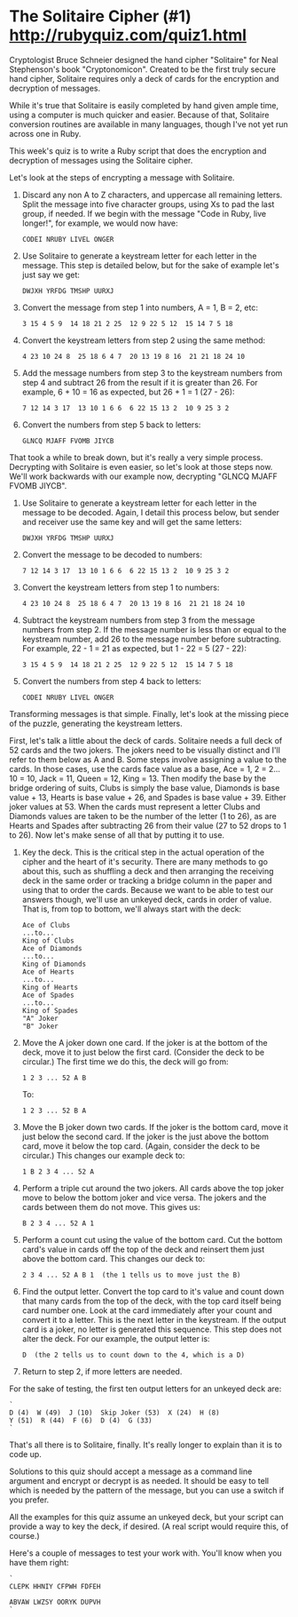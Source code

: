 # The Solitaire Cipher (#1) http://rubyquiz.com/quiz1.html
Cryptologist Bruce Schneier designed the hand cipher "Solitaire" for Neal Stephenson's book "Cryptonomicon". Created to be the first truly secure hand cipher, Solitaire requires only a deck of cards for the encryption and decryption of messages.

While it's true that Solitaire is easily completed by hand given ample time, using a computer is much quicker and easier. Because of that, Solitaire conversion routines are available in many languages, though I've not yet run across one in Ruby.

This week's quiz is to write a Ruby script that does the encryption and decryption of messages using the Solitaire cipher.

Let's look at the steps of encrypting a message with Solitaire.

1. Discard any non A to Z characters, and uppercase all remaining letters. Split the message into five character groups, using Xs to pad the last group, if needed. If we begin with the message "Code in Ruby, live longer!", for example, we would now have:

	`CODEI NRUBY LIVEL ONGER`

2. Use Solitaire to generate a keystream letter for each letter in the message. This step is detailed below, but for the sake of example let's just say we get:

	`DWJXH YRFDG TMSHP UURXJ`

3. Convert the message from step 1 into numbers, A = 1, B = 2, etc:

	`3 15 4 5 9  14 18 21 2 25  12 9 22 5 12  15 14 7 5 18`

4. Convert the keystream letters from step 2 using the same method:

	`4 23 10 24 8  25 18 6 4 7  20 13 19 8 16  21 21 18 24 10`

5. Add the message numbers from step 3 to the keystream numbers from step 4 and subtract 26 from the result if it is greater than 26. For example, 6 + 10 = 16 as expected, but 26 + 1 = 1 (27 - 26):

	`7 12 14 3 17  13 10 1 6 6  6 22 15 13 2  10 9 25 3 2`

6. Convert the numbers from step 5 back to letters:

	`GLNCQ MJAFF FVOMB JIYCB`

That took a while to break down, but it's really a very simple process. Decrypting with Solitaire is even easier, so let's look at those steps now. We'll work backwards with our example now, decrypting "GLNCQ MJAFF FVOMB JIYCB".

1. Use Solitaire to generate a keystream letter for each letter in the message to be decoded. Again, I detail this process below, but sender and receiver use the same key and will get the same letters:

	`DWJXH YRFDG TMSHP UURXJ`

2. Convert the message to be decoded to numbers:

	`7 12 14 3 17  13 10 1 6 6  6 22 15 13 2  10 9 25 3 2`

3. Convert the keystream letters from step 1 to numbers:

	`4 23 10 24 8  25 18 6 4 7  20 13 19 8 16  21 21 18 24 10`

4. Subtract the keystream numbers from step 3 from the message numbers from step 2. If the message number is less than or equal to the keystream number, add 26 to the message number before subtracting. For example, 22 - 1 = 21 as expected, but 1 - 22 = 5 (27 - 22):

	`3 15 4 5 9  14 18 21 2 25  12 9 22 5 12  15 14 7 5 18`

5. Convert the numbers from step 4 back to letters:

	`CODEI NRUBY LIVEL ONGER`

Transforming messages is that simple. Finally, let's look at the missing piece of the puzzle, generating the keystream letters.

First, let's talk a little about the deck of cards. Solitaire needs a full deck of 52 cards and the two jokers. The jokers need to be visually distinct and I'll refer to them below as A and B. Some steps involve assigning a value to the cards. In those cases, use the cards face value as a base, Ace = 1, 2 = 2... 10 = 10, Jack = 11, Queen = 12, King = 13. Then modify the base by the bridge ordering of suits, Clubs is simply the base value, Diamonds is base value + 13, Hearts is base value + 26, and Spades is base value + 39. Either joker values at 53. When the cards must represent a letter Clubs and Diamonds values are taken to be the number of the letter (1 to 26), as are Hearts and Spades after subtracting 26 from their value (27 to 52 drops to 1 to 26). Now let's make sense of all that by putting it to use.

1. Key the deck. This is the critical step in the actual operation of the cipher and the heart of it's security. There are many methods to go about this, such as shuffling a deck and then arranging the receiving deck in the same order or tracking a bridge column in the paper and using that to order the cards. Because we want to be able to test our answers though, we'll use an unkeyed deck, cards in order of value. That is, from top to bottom, we'll always start with the deck:

	```
	Ace of Clubs
	...to...
	King of Clubs
	Ace of Diamonds
	...to...
	King of Diamonds
	Ace of Hearts
	...to...
	King of Hearts
	Ace of Spades
	...to...
	King of Spades
	"A" Joker
	"B" Joker
	```

2. Move the A joker down one card. If the joker is at the bottom of the deck, move it to just below the first card. (Consider the deck to be circular.) The first time we do this, the deck will go from:

	`1 2 3 ... 52 A B`

	To:

	`1 2 3 ... 52 B A`

3. Move the B joker down two cards. If the joker is the bottom card, move it just below the second card. If the joker is the just above the bottom card, move it below the top card. (Again, consider the deck to be circular.) This changes our example deck to:

	`1 B 2 3 4 ... 52 A`

4. Perform a triple cut around the two jokers. All cards above the top joker move to below the bottom joker and vice versa. The jokers and the cards between them do not move. This gives us:

	`B 2 3 4 ... 52 A 1`

5. Perform a count cut using the value of the bottom card. Cut the bottom card's value in cards off the top of the deck and reinsert them just above the bottom card. This changes our deck to:

	`2 3 4 ... 52 A B 1  (the 1 tells us to move just the B)`

6. Find the output letter. Convert the top card to it's value and count down that many cards from the top of the deck, with the top card itself being card number one. Look at the card immediately after your count and convert it to a letter. This is the next letter in the keystream. If the output card is a joker, no letter is generated this sequence. This step does not alter the deck. For our example, the output letter is:

	`D  (the 2 tells us to count down to the 4, which is a D)`

7. Return to step 2, if more letters are needed.

For the sake of testing, the first ten output letters for an unkeyed deck are:

	`
	D (4)  W (49)  J (10)  Skip Joker (53)  X (24)  H (8)
	Y (51)  R (44)  F (6)  D (4)  G (33)
	`

That's all there is to Solitaire, finally. It's really longer to explain than it is to code up.

Solutions to this quiz should accept a message as a command line argument and encrypt or decrypt is as needed. It should be easy to tell which is needed by the pattern of the message, but you can use a switch if you prefer.

All the examples for this quiz assume an unkeyed deck, but your script can provide a way to key the deck, if desired. (A real script would require this, of course.)

Here's a couple of messages to test your work with. You'll know when you have them right:

	`
	CLEPK HHNIY CFPWH FDFEH

	ABVAW LWZSY OORYK DUPVH
	`
